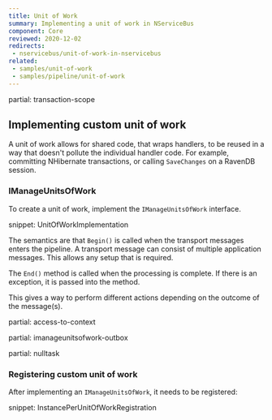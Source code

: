 ```yaml
---
title: Unit of Work
summary: Implementing a unit of work in NServiceBus
component: Core
reviewed: 2020-12-02
redirects:
 - nservicebus/unit-of-work-in-nservicebus
related:
 - samples/unit-of-work
 - samples/pipeline/unit-of-work
---
```


partial: transaction-scope


## Implementing custom unit of work

A unit of work allows for shared code, that wraps handlers, to be reused in a way that doesn't pollute the individual handler code. For example, committing NHibernate transactions, or calling `SaveChanges` on a RavenDB session.


### IManageUnitsOfWork

To create a unit of work, implement the `IManageUnitsOfWork` interface.

snippet: UnitOfWorkImplementation

The semantics are that `Begin()` is called when the transport messages enters the pipeline. A transport message can consist of multiple application messages. This allows any setup that is required.

The `End()` method is called when the processing is complete. If there is an exception, it is passed into the method.

This gives a way to perform different actions depending on the outcome of the message(s).

partial: access-to-context

partial: imanageunitsofwork-outbox

partial: nulltask


### Registering custom unit of work

After implementing an `IManageUnitsOfWork`, it needs to be registered:

snippet: InstancePerUnitOfWorkRegistration
